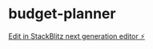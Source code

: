 # budget-planner

[Edit in StackBlitz next generation editor ⚡️](https://stackblitz.com/~/github.com/shiftymix/budget-planner)